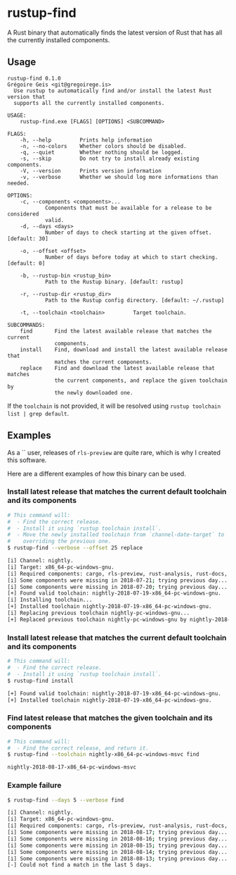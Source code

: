 rustup-find
===========

A Rust binary that automatically finds the latest version of Rust that has all
the currently installed components.

## Usage
```
rustup-find 0.1.0
Grégoire Geis <git@gregoirege.is>
  Use rustup to automatically find and/or install the latest Rust version that
  supports all the currently installed components.

USAGE:
    rustup-find.exe [FLAGS] [OPTIONS] <SUBCOMMAND>

FLAGS:
    -h, --help         Prints help information
    -n, --no-colors    Whether colors should be disabled.
    -q, --quiet        Whether nothing should be logged.
    -s, --skip         Do not try to install already existing components.
    -V, --version      Prints version information
    -v, --verbose      Whether we should log more informations than needed.

OPTIONS:
    -c, --components <components>...
            Components that must be available for a release to be considered
            valid.
    -d, --days <days>
            Number of days to check starting at the given offset. [default: 30]

    -o, --offset <offset>
            Number of days before today at which to start checking. [default: 0]

    -b, --rustup-bin <rustup_bin>
            Path to the Rustup binary. [default: rustup]

    -r, --rustup-dir <rustup_dir>
            Path to the Rustup config directory. [default: ~/.rustup]

    -t, --toolchain <toolchain>         Target toolchain.

SUBCOMMANDS:
    find       Find the latest available release that matches the current
               components.
    install    Find, download and install the latest available release that
               matches the current components.
    replace    Find and download the latest available release that matches
               the current components, and replace the given toolchain by
               the newly downloaded one.
```

If the `toolchain` is not provided, it will be resolved using `rustup toolchain list | grep default`.

## Examples

As a `` user, releases of `rls-preview` are quite rare, which is why I created this software.

Here are a different examples of how this binary can be used.


### Install latest release that matches the current default toolchain and its components
```bash
# This command will:
#  - Find the correct release.
#  - Install it using `rustup toolchain install`.
#  - Move the newly installed toolchain from `channel-date-target` to `channel-target`,
#    overriding the previous one.
$ rustup-find --verbose --offset 25 replace

[i] Channel: nightly.
[i] Target: x86_64-pc-windows-gnu.
[i] Required components: cargo, rls-preview, rust-analysis, rust-docs, rust-mingw, rust-std, rustc.
[i] Some components were missing in 2018-07-21; trying previous day...
[i] Some components were missing in 2018-07-20; trying previous day...
[+] Found valid toolchain: nightly-2018-07-19-x86_64-pc-windows-gnu.
[i] Installing toolchain...
[+] Installed toolchain nightly-2018-07-19-x86_64-pc-windows-gnu.
[i] Replacing previous toolchain nightly-pc-windows-gnu...
[+] Replaced previous toolchain nightly-pc-windows-gnu by nightly-2018-07-19-x86_64-pc-windows-gnu.
```

### Install latest release that matches the current default toolchain and its components
```bash
# This command will:
#  - Find the correct release.
#  - Install it using `rustup toolchain install`.
$ rustup-find install

[+] Found valid toolchain: nightly-2018-07-19-x86_64-pc-windows-gnu.
[+] Installed toolchain nightly-2018-07-19-x86_64-pc-windows-gnu.
```

### Find latest release that matches the given toolchain and its components
```bash
# This command will:
#  - Find the correct release, and return it.
$ rustup-find --toolchain nightly-x86_64-pc-windows-msvc find

nightly-2018-08-17-x86_64-pc-windows-msvc
```

### Example failure
```bash
$ rustup-find --days 5 --verbose find

[i] Channel: nightly.
[i] Target: x86_64-pc-windows-gnu.
[i] Required components: cargo, rls-preview, rust-analysis, rust-docs, rust-mingw, rust-std, rustc.
[i] Some components were missing in 2018-08-17; trying previous day...
[i] Some components were missing in 2018-08-16; trying previous day...
[i] Some components were missing in 2018-08-15; trying previous day...
[i] Some components were missing in 2018-08-14; trying previous day...
[i] Some components were missing in 2018-08-13; trying previous day...
[-] Could not find a match in the last 5 days.
```
